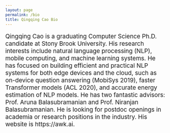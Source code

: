 ```yaml
---
layout: page
permalink: /bio
title: Qingqing Cao Bio
---
```


<p style="font-size: 14pt;">
Qingqing Cao is a graduating Computer Science Ph.D. candidate at Stony Brook University. His research interests include natural language processing (NLP), mobile computing, and machine learning systems. He has focused on building efficient and practical NLP systems for both edge devices and the cloud, such as on-device question answering (MobiSys 2019), faster Transformer models (ACL 2020), and accurate energy estimation of NLP models. He has two fantastic advisors: Prof. Aruna Balasubramanian and Prof. Niranjan Balasubramanian. He is looking for postdoc openings in academia or research positions in the industry. His website is https://awk.ai.
</p>
